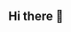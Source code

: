 ## Hi there 👋

<!--
**giu896/Giu896** is a ✨ _special_ ✨ repository because its `README.md` (this file) appears on your GitHub profile.

Bem Vindos ao meu perfil
Meu nome é Giulia Dias 

Estou estudando na Alura
Estou me desenvolvendo na linguagem JavaScript
Utilizo esse espaço para minha organização e compartilhamento dos meu projetos desenvolvidos

Você pode entrar em contato comigo 📫
giulia.das14@gmail.com

![](https://th.bing.com/th/id/R.9ed9655b079bad77df99254ac48760e6?rik=WF1kHyCf%2bXOtSg&pid=ImgRaw&r=0)

-->
